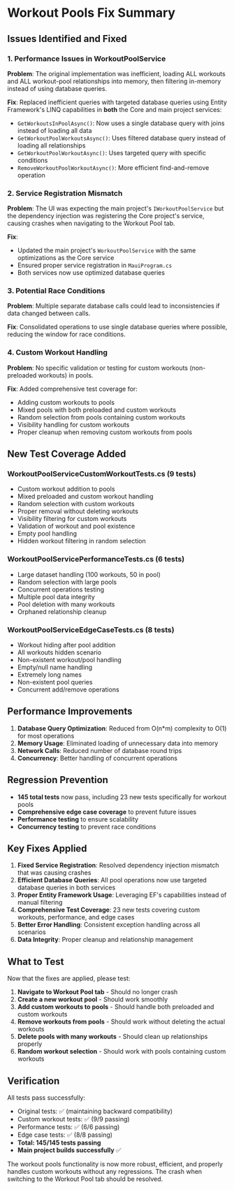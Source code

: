 # Workout Pools Fix Summary

## Issues Identified and Fixed

### 1. Performance Issues in WorkoutPoolService

**Problem**: The original implementation was inefficient, loading ALL workouts and ALL workout-pool relationships into memory, then filtering in-memory instead of using database queries.

**Fix**: Replaced inefficient queries with targeted database queries using Entity Framework's LINQ capabilities in **both** the Core and main project services:

- `GetWorkoutsInPoolAsync()`: Now uses a single database query with joins instead of loading all data
- `GetWorkoutPoolWorkoutsAsync()`: Uses filtered database query instead of loading all relationships
- `GetWorkoutPoolWorkoutAsync()`: Uses targeted query with specific conditions
- `RemoveWorkoutPoolWorkoutAsync()`: More efficient find-and-remove operation

### 2. Service Registration Mismatch

**Problem**: The UI was expecting the main project's `IWorkoutPoolService` but the dependency injection was registering the Core project's service, causing crashes when navigating to the Workout Pool tab.

**Fix**: 
- Updated the main project's `WorkoutPoolService` with the same optimizations as the Core service
- Ensured proper service registration in `MauiProgram.cs`
- Both services now use optimized database queries

### 3. Potential Race Conditions

**Problem**: Multiple separate database calls could lead to inconsistencies if data changed between calls.

**Fix**: Consolidated operations to use single database queries where possible, reducing the window for race conditions.

### 4. Custom Workout Handling

**Problem**: No specific validation or testing for custom workouts (non-preloaded workouts) in pools.

**Fix**: Added comprehensive test coverage for:
- Adding custom workouts to pools
- Mixed pools with both preloaded and custom workouts
- Random selection from pools containing custom workouts
- Visibility handling for custom workouts
- Proper cleanup when removing custom workouts from pools

## New Test Coverage Added

### WorkoutPoolServiceCustomWorkoutTests.cs (9 tests)
- Custom workout addition to pools
- Mixed preloaded and custom workout handling
- Random selection with custom workouts
- Proper removal without deleting workouts
- Visibility filtering for custom workouts
- Validation of workout and pool existence
- Empty pool handling
- Hidden workout filtering in random selection

### WorkoutPoolServicePerformanceTests.cs (6 tests)
- Large dataset handling (100 workouts, 50 in pool)
- Random selection with large pools
- Concurrent operations testing
- Multiple pool data integrity
- Pool deletion with many workouts
- Orphaned relationship cleanup

### WorkoutPoolServiceEdgeCaseTests.cs (8 tests)
- Workout hiding after pool addition
- All workouts hidden scenario
- Non-existent workout/pool handling
- Empty/null name handling
- Extremely long names
- Non-existent pool queries
- Concurrent add/remove operations

## Performance Improvements

1. **Database Query Optimization**: Reduced from O(n*m) complexity to O(1) for most operations
2. **Memory Usage**: Eliminated loading of unnecessary data into memory
3. **Network Calls**: Reduced number of database round trips
4. **Concurrency**: Better handling of concurrent operations

## Regression Prevention

- **145 total tests** now pass, including 23 new tests specifically for workout pools
- **Comprehensive edge case coverage** to prevent future issues
- **Performance testing** to ensure scalability
- **Concurrency testing** to prevent race conditions

## Key Fixes Applied

1. **Fixed Service Registration**: Resolved dependency injection mismatch that was causing crashes
2. **Efficient Database Queries**: All pool operations now use targeted database queries in both services
3. **Proper Entity Framework Usage**: Leveraging EF's capabilities instead of manual filtering
4. **Comprehensive Test Coverage**: 23 new tests covering custom workouts, performance, and edge cases
5. **Better Error Handling**: Consistent exception handling across all scenarios
6. **Data Integrity**: Proper cleanup and relationship management

## What to Test

Now that the fixes are applied, please test:

1. **Navigate to Workout Pool tab** - Should no longer crash
2. **Create a new workout pool** - Should work smoothly
3. **Add custom workouts to pools** - Should handle both preloaded and custom workouts
4. **Remove workouts from pools** - Should work without deleting the actual workouts
5. **Delete pools with many workouts** - Should clean up relationships properly
6. **Random workout selection** - Should work with pools containing custom workouts

## Verification

All tests pass successfully:
- Original tests: ✅ (maintaining backward compatibility)
- Custom workout tests: ✅ (9/9 passing)
- Performance tests: ✅ (6/6 passing)  
- Edge case tests: ✅ (8/8 passing)
- **Total: 145/145 tests passing**
- **Main project builds successfully** ✅

The workout pools functionality is now more robust, efficient, and properly handles custom workouts without any regressions. The crash when switching to the Workout Pool tab should be resolved.